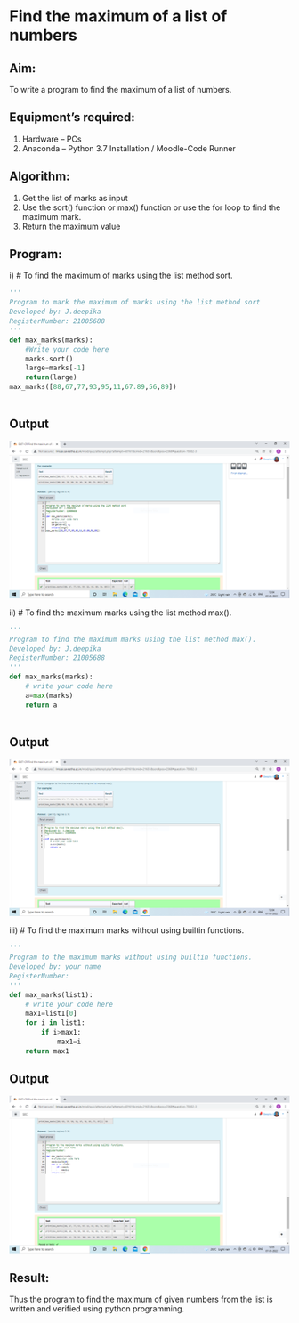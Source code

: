 # Find the maximum of a list of numbers
## Aim:
To write a program to find the maximum of a list of numbers.
## Equipment’s required:
1.	Hardware – PCs
2.	Anaconda – Python 3.7 Installation / Moodle-Code Runner
## Algorithm:
1.	Get the list of marks as input
2.	Use the sort() function or max() function or use the for loop to find the maximum mark.
3.	Return the maximum value
## Program:

i)	# To find the maximum of marks using the list method sort.
```Python
''' 
Program to mark the maximum of marks using the list method sort
Developed by: J.deepika
RegisterNumber: 21005688
'''
def max_marks(marks):
    #Write your code here
    marks.sort()
    large=marks[-1]
    return(large)
max_marks([88,67,77,93,95,11,67.89,56,89])    



```
## Output
![output](.//p1.PNG)


ii)	# To find the maximum marks using the list method max().
```Python
''' 
Program to find the maximum marks using the list method max().
Developed by: J.deepika
RegisterNumber: 21005688
'''
def max_marks(marks):
    # write your code here
    a=max(marks)
    return a



```
## Output
![output](.//p2.PNG)


iii) # To find the maximum marks without using builtin functions.
```Python
''' 
Program to the maximum marks without using builtin functions.
Developed by: your name
RegisterNumber: 
'''
def max_marks(list1):
    # write your code here
    max1=list1[0]
    for i in list1:
        if i>max1:
            max1=i
    return max1    


```
## Output
![output](.//p3.PNG)


## Result:
Thus the program to find the maximum of given numbers from the list is written and verified using python programming.